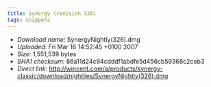 ```yaml
---
title: Synergy (revision 326)
tags: snippets
---
```


-   _Download name_: SynergyNightly(326).dmg
-   _Uploaded_: Fri Mar 16 14:52:45 +0100 2007
-   _Size_: 1,551,539 bytes
-   _SHA1 checksum_: 86a11d24c94cdddf1abdfe5d456cb59368c2ceb3
-   _Direct link_: <http://wincent.com/a/products/synergy-classic/download/nightlies/SynergyNightly(326).dmg>
